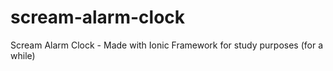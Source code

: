 # scream-alarm-clock
Scream Alarm Clock - Made with Ionic Framework for study purposes (for a while)
